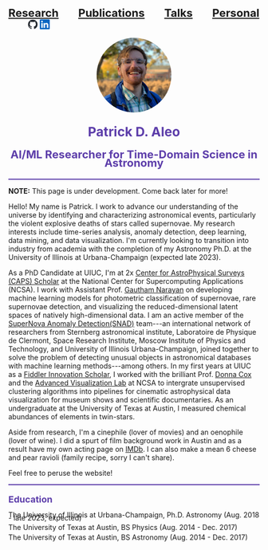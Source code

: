 <a href="publications.html" style="font-size:22px; font-weight: bold;">Research</a>&nbsp;&nbsp;&nbsp;&nbsp;&nbsp;&nbsp;&nbsp;&nbsp;&nbsp;&nbsp;<a href="publications.html" style="font-size:22px; font-weight: bold;">Publications</a>&nbsp;&nbsp;&nbsp;&nbsp;&nbsp;&nbsp;&nbsp;&nbsp;&nbsp;&nbsp;<a href="publications.html" style="font-size:22px; font-weight: bold;">Talks</a>&nbsp;&nbsp;&nbsp;&nbsp;&nbsp;&nbsp;&nbsp;&nbsp;&nbsp;&nbsp;<a href="publications.html" style="font-size:22px; font-weight: bold;">Personal</a>&nbsp;&nbsp;&nbsp;&nbsp;&nbsp;&nbsp;&nbsp;&nbsp;&nbsp;&nbsp;<a href="https://github.com/patrickaleo" style="text-align: right;"><img src="./images/github-mark.png" width="20" height="20" alt="Github Logo" title="Github" /></a> <a href="https://www.linkedin.com/in/patrickdaleo/" style="text-align: right;"><img src="./images/linkedin-logo.png" width="20" height="20" alt="LinkedIn Logo" title="LinkedIn" /></a>

<div style="text-align:center;">
  <img src="./images/headshot.JPG" width="150" height="150" style="border-radius:50%;" />
</div>
<div style="line-height: 0.8;">
  <p style="text-align:center; font-size:26px; color:#5d3eaa; font-weight: bold;">Patrick D. Aleo</p>
  <p style="text-align:center; font-size:22px; color:#5d3eaa; font-weight: bold;">AI/ML Researcher for Time-Domain Science in Astronomy</p>
</div>
<div style="border-bottom: 2px solid #5d3eaa"></div>

**NOTE:** This page is under development. Come back later for more!

Hello! My name is Patrick. I work to advance our understanding of the universe by identifying and characterizing astronomical events, particularly the violent explosive deaths of stars called supernovae. My research interests include time-series analysis, anomaly detection, deep learning, data mining, and data visualization. I'm currently looking to transition into industry from academia with the completion of my Astronomy Ph.D. at the University of Illinois at Urbana-Champaign (expected late 2023).

As a PhD Candidate at UIUC, I'm at 2x [Center for AstroPhysical Surveys (CAPS) Scholar](https://caps.ncsa.illinois.edu/overview/) at the National Center for Supercomputing Applications (NCSA). I work with Assistant Prof. [Gautham Narayan](https://gnarayan.github.io) on developing machine learning models for photometric classification of supernovae, rare supernovae detection, and visualizing the reduced-dimensional latent spaces of natively high-dimensional data. I am an active member of the [SuperNova Anomaly Detection(SNAD)](https://snad.space) team---an international network of researchers from Sternberg astronomical institute, Laboratoire de Physique de Clermont, Space Research Institute, Moscow Institute of Physics and Technology, and University of Illinois Urbana-Champaign, joined together to solve the problem of detecting unusual objects in astronomical databases with machine learning methods---among others. In my first years at UIUC as a [Fiddler Innovation Scholar](https://edream.illinois.edu/endowment/fiddler-innovation-fellowship), I worked with the brilliant Prof. [Donna Cox](https://en.wikipedia.org/wiki/Donna_Cox) and the [Advanced Visualization Lab](https://avl.ncsa.illinois.edu) at NCSA to intergrate unsupervised clustering algorithms into pipelines for cinematic astrophysical data visualization for museum shows and scientific documentaries. As an undergraduate at the University of Texas at Austin, I measured chemical abundances of elements in twin-stars.

Aside from research, I'm a cinephile (lover of movies) and an oenophile (lover of wine). I did a spurt of film background work in Austin and as a result have my own acting page on [IMDb](https://www.imdb.com/name/nm9893142/?ref_=nv_sr_srsg_3). I can also make a mean 6 cheese and pear ravioli (family recipe, sorry I can't share).

Feel free to peruse the website!

<div style="border-bottom: 2px solid #5d3eaa"></div>

<p style="text-align:left; font-size:18px; color:#5d3eaa; font-weight: bold;">Education</p>
<div style="line-height: 0.4;">
  <p>The University of Illinois at Urbana-Champaign, Ph.D. Astronomy (Aug. 2018 - late 2023, expected)</p>
  <p>The University of Texas at Austin, BS Physics (Aug. 2014 - Dec. 2017)</p>
  <p>The University of Texas at Austin, BS Astronomy (Aug. 2014 - Dec. 2017)</p>
</div>
